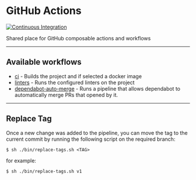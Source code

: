 # GitHub Actions

[![Continuous Integration](https://github.com/yonatankarp/github-actions/actions/workflows/ouroboros.yml/badge.svg)](https://github.com/yonatankarp/github-actions/actions/workflows/ouroboros.yml)


Shared place for GitHub composable actions and workflows

---

## Available workflows

- [ci](.github/workflows/ci.yml) - Builds the project and if selected a docker image
- [linters](.github/workflows/linters.yml) - Runs the configured linters on the project
- [dependabot-auto-merge](.github/workflows/dependabot-auto-merge.yml) - Runs a pipeline that allows dependabot to automatically merge PRs that opened by it.

---

## Replace Tag

Once a new change was added to the pipeline, you can move the tag to the current
commit by running the following script on the required branch:

```shell
$ sh ./bin/replace-tags.sh <TAG>
```

for example:

```shell
$ sh ./bin/replace-tags.sh v1
```
